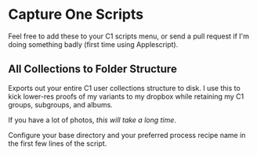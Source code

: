 # Capture One Scripts

Feel free to add these to your C1 scripts menu, or send a pull request if I'm doing something badly (first time using Applescript).

## All Collections to Folder Structure

Exports out your entire C1 user collections structure to disk. I use this to kick lower-res proofs of my variants to my dropbox while retaining my C1 groups, subgroups, and albums.

If you have a lot of photos, *this will take a long time*.

Configure your base directory and your preferred process recipe name in the first few lines of the script.
